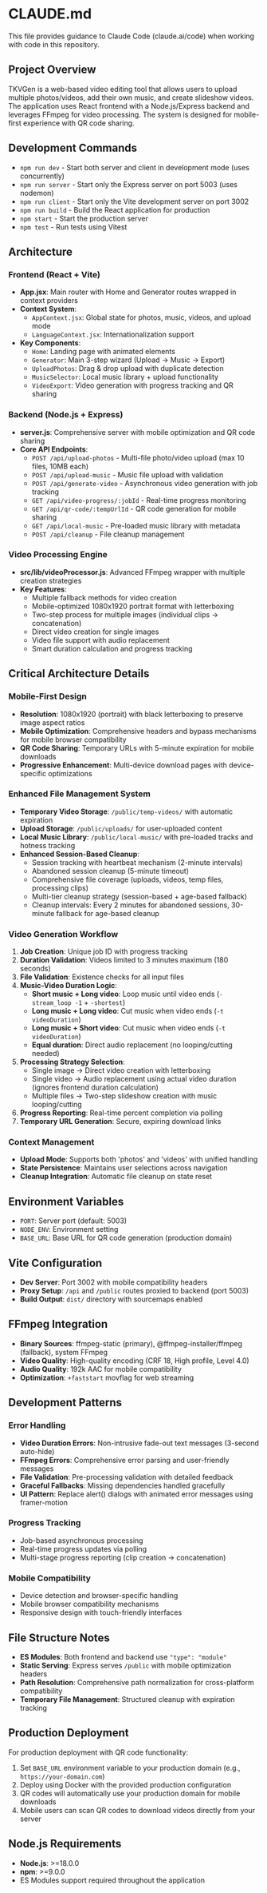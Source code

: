 # CLAUDE.md

This file provides guidance to Claude Code (claude.ai/code) when working with code in this repository.

## Project Overview

TKVGen is a web-based video editing tool that allows users to upload multiple photos/videos, add their own music, and create slideshow videos. The application uses React frontend with a Node.js/Express backend and leverages FFmpeg for video processing. The system is designed for mobile-first experience with QR code sharing.

## Development Commands

- `npm run dev` - Start both server and client in development mode (uses concurrently)
- `npm run server` - Start only the Express server on port 5003 (uses nodemon)
- `npm run client` - Start only the Vite development server on port 3002
- `npm run build` - Build the React application for production
- `npm start` - Start the production server
- `npm test` - Run tests using Vitest

## Architecture

### Frontend (React + Vite)
- **App.jsx**: Main router with Home and Generator routes wrapped in context providers
- **Context System**:
  - `AppContext.jsx`: Global state for photos, music, videos, and upload mode
  - `LanguageContext.jsx`: Internationalization support
- **Key Components**:
  - `Home`: Landing page with animated elements
  - `Generator`: Main 3-step wizard (Upload → Music → Export)
  - `UploadPhotos`: Drag & drop upload with duplicate detection
  - `MusicSelector`: Local music library + upload functionality
  - `VideoExport`: Video generation with progress tracking and QR sharing

### Backend (Node.js + Express)
- **server.js**: Comprehensive server with mobile optimization and QR code sharing
- **Core API Endpoints**:
  - `POST /api/upload-photos` - Multi-file photo/video upload (max 10 files, 10MB each)
  - `POST /api/upload-music` - Music file upload with validation
  - `POST /api/generate-video` - Asynchronous video generation with job tracking
  - `GET /api/video-progress/:jobId` - Real-time progress monitoring
  - `GET /api/qr-code/:tempUrlId` - QR code generation for mobile sharing
  - `GET /api/local-music` - Pre-loaded music library with metadata
  - `POST /api/cleanup` - File cleanup management

### Video Processing Engine
- **src/lib/videoProcessor.js**: Advanced FFmpeg wrapper with multiple creation strategies
- **Key Features**:
  - Multiple fallback methods for video creation
  - Mobile-optimized 1080x1920 portrait format with letterboxing
  - Two-step process for multiple images (individual clips → concatenation)
  - Direct video creation for single images
  - Video file support with audio replacement
  - Smart duration calculation and progress tracking

## Critical Architecture Details

### Mobile-First Design
- **Resolution**: 1080x1920 (portrait) with black letterboxing to preserve image aspect ratios
- **Mobile Optimization**: Comprehensive headers and bypass mechanisms for mobile browser compatibility
- **QR Code Sharing**: Temporary URLs with 5-minute expiration for mobile downloads
- **Progressive Enhancement**: Multi-device download pages with device-specific optimizations

### Enhanced File Management System
- **Temporary Video Storage**: `/public/temp-videos/` with automatic expiration
- **Upload Storage**: `/public/uploads/` for user-uploaded content
- **Local Music Library**: `/public/local-music/` with pre-loaded tracks and hotness tracking
- **Enhanced Session-Based Cleanup**: 
  - Session tracking with heartbeat mechanism (2-minute intervals)
  - Abandoned session cleanup (5-minute timeout)
  - Comprehensive file coverage (uploads, videos, temp files, processing clips)
  - Multi-tier cleanup strategy (session-based + age-based fallback)
  - Cleanup intervals: Every 2 minutes for abandoned sessions, 30-minute fallback for age-based cleanup

### Video Generation Workflow
1. **Job Creation**: Unique job ID with progress tracking
2. **Duration Validation**: Videos limited to 3 minutes maximum (180 seconds)
3. **File Validation**: Existence checks for all input files
4. **Music-Video Duration Logic**:
   - **Short music + Long video**: Loop music until video ends (`-stream_loop -1` + `-shortest`)
   - **Long music + Long video**: Cut music when video ends (`-t videoDuration`)
   - **Long music + Short video**: Cut music when video ends (`-t videoDuration`)  
   - **Equal duration**: Direct audio replacement (no looping/cutting needed)
5. **Processing Strategy Selection**:
   - Single image → Direct video creation with letterboxing
   - Single video → Audio replacement using actual video duration (ignores frontend duration calculation)
   - Multiple files → Two-step slideshow creation with music looping/cutting
6. **Progress Reporting**: Real-time percent completion via polling
7. **Temporary URL Generation**: Secure, expiring download links

### Context Management
- **Upload Mode**: Supports both 'photos' and 'videos' with unified handling
- **State Persistence**: Maintains user selections across navigation
- **Cleanup Integration**: Automatic file cleanup on state reset

## Environment Variables

- `PORT`: Server port (default: 5003)
- `NODE_ENV`: Environment setting
- `BASE_URL`: Base URL for QR code generation (production domain)

## Vite Configuration

- **Dev Server**: Port 3002 with mobile compatibility headers
- **Proxy Setup**: `/api` and `/public` routes proxied to backend (port 5003)
- **Build Output**: `dist/` directory with sourcemaps enabled

## FFmpeg Integration

- **Binary Sources**: ffmpeg-static (primary), @ffmpeg-installer/ffmpeg (fallback), system FFmpeg
- **Video Quality**: High-quality encoding (CRF 18, High profile, Level 4.0)
- **Audio Quality**: 192k AAC for mobile compatibility
- **Optimization**: `+faststart` movflag for web streaming

## Development Patterns

### Error Handling
- **Video Duration Errors**: Non-intrusive fade-out text messages (3-second auto-hide)
- **FFmpeg Errors**: Comprehensive error parsing and user-friendly messages
- **File Validation**: Pre-processing validation with detailed feedback
- **Graceful Fallbacks**: Missing dependencies handled gracefully
- **UI Pattern**: Replace alert() dialogs with animated error messages using framer-motion

### Progress Tracking
- Job-based asynchronous processing
- Real-time progress updates via polling
- Multi-stage progress reporting (clip creation → concatenation)

### Mobile Compatibility
- Device detection and browser-specific handling
- Mobile browser compatibility mechanisms
- Responsive design with touch-friendly interfaces

## File Structure Notes

- **ES Modules**: Both frontend and backend use `"type": "module"`
- **Static Serving**: Express serves `/public` with mobile optimization headers
- **Path Resolution**: Comprehensive path normalization for cross-platform compatibility
- **Temporary File Management**: Structured cleanup with expiration tracking

## Production Deployment

For production deployment with QR code functionality:
1. Set `BASE_URL` environment variable to your production domain (e.g., `https://your-domain.com`)
2. Deploy using Docker with the provided production configuration
3. QR codes will automatically use your production domain for mobile downloads
4. Mobile users can scan QR codes to download videos directly from your server

## Node.js Requirements

- **Node.js**: >=18.0.0
- **npm**: >=9.0.0
- ES Modules support required throughout the application